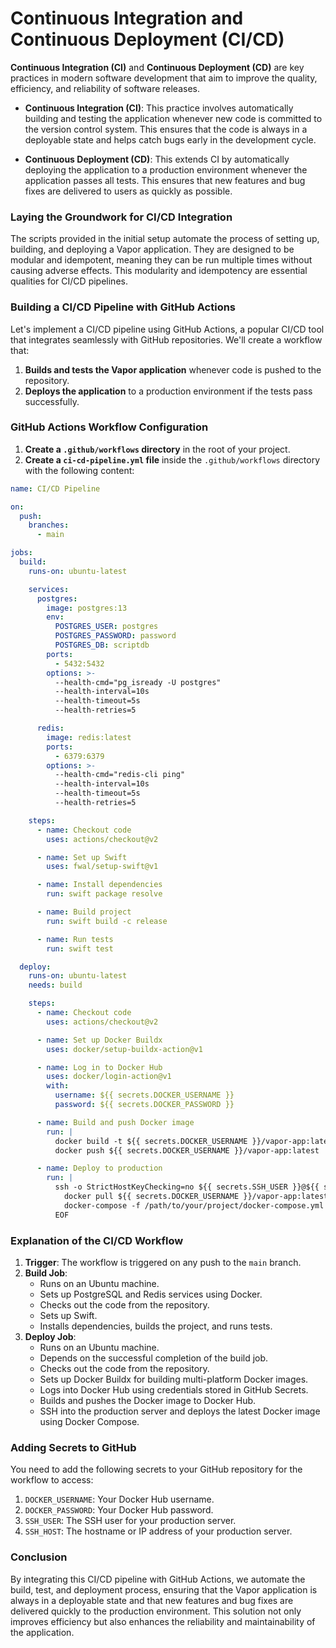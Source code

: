# Continuous Integration and Continuous Deployment (CI/CD)

**Continuous Integration (CI)** and **Continuous Deployment (CD)** are key practices in modern software development that aim to improve the quality, efficiency, and reliability of software releases. 

- **Continuous Integration (CI)**: This practice involves automatically building and testing the application whenever new code is committed to the version control system. This ensures that the code is always in a deployable state and helps catch bugs early in the development cycle.
  
- **Continuous Deployment (CD)**: This extends CI by automatically deploying the application to a production environment whenever the application passes all tests. This ensures that new features and bug fixes are delivered to users as quickly as possible.

### Laying the Groundwork for CI/CD Integration

The scripts provided in the initial setup automate the process of setting up, building, and deploying a Vapor application. They are designed to be modular and idempotent, meaning they can be run multiple times without causing adverse effects. This modularity and idempotency are essential qualities for CI/CD pipelines.

### Building a CI/CD Pipeline with GitHub Actions

Let's implement a CI/CD pipeline using GitHub Actions, a popular CI/CD tool that integrates seamlessly with GitHub repositories. We'll create a workflow that:

1. **Builds and tests the Vapor application** whenever code is pushed to the repository.
2. **Deploys the application** to a production environment if the tests pass successfully.

### GitHub Actions Workflow Configuration

1. **Create a `.github/workflows` directory** in the root of your project.
2. **Create a `ci-cd-pipeline.yml` file** inside the `.github/workflows` directory with the following content:

```yaml
name: CI/CD Pipeline

on:
  push:
    branches:
      - main

jobs:
  build:
    runs-on: ubuntu-latest

    services:
      postgres:
        image: postgres:13
        env:
          POSTGRES_USER: postgres
          POSTGRES_PASSWORD: password
          POSTGRES_DB: scriptdb
        ports:
          - 5432:5432
        options: >-
          --health-cmd="pg_isready -U postgres"
          --health-interval=10s
          --health-timeout=5s
          --health-retries=5

      redis:
        image: redis:latest
        ports:
          - 6379:6379
        options: >-
          --health-cmd="redis-cli ping"
          --health-interval=10s
          --health-timeout=5s
          --health-retries=5

    steps:
      - name: Checkout code
        uses: actions/checkout@v2

      - name: Set up Swift
        uses: fwal/setup-swift@v1

      - name: Install dependencies
        run: swift package resolve

      - name: Build project
        run: swift build -c release

      - name: Run tests
        run: swift test

  deploy:
    runs-on: ubuntu-latest
    needs: build

    steps:
      - name: Checkout code
        uses: actions/checkout@v2

      - name: Set up Docker Buildx
        uses: docker/setup-buildx-action@v1

      - name: Log in to Docker Hub
        uses: docker/login-action@v1
        with:
          username: ${{ secrets.DOCKER_USERNAME }}
          password: ${{ secrets.DOCKER_PASSWORD }}

      - name: Build and push Docker image
        run: |
          docker build -t ${{ secrets.DOCKER_USERNAME }}/vapor-app:latest .
          docker push ${{ secrets.DOCKER_USERNAME }}/vapor-app:latest

      - name: Deploy to production
        run: |
          ssh -o StrictHostKeyChecking=no ${{ secrets.SSH_USER }}@${{ secrets.SSH_HOST }} << 'EOF'
            docker pull ${{ secrets.DOCKER_USERNAME }}/vapor-app:latest
            docker-compose -f /path/to/your/project/docker-compose.yml up -d
          EOF
```

### Explanation of the CI/CD Workflow

1. **Trigger**: The workflow is triggered on any push to the `main` branch.
2. **Build Job**:
   - Runs on an Ubuntu machine.
   - Sets up PostgreSQL and Redis services using Docker.
   - Checks out the code from the repository.
   - Sets up Swift.
   - Installs dependencies, builds the project, and runs tests.
3. **Deploy Job**:
   - Runs on an Ubuntu machine.
   - Depends on the successful completion of the build job.
   - Checks out the code from the repository.
   - Sets up Docker Buildx for building multi-platform Docker images.
   - Logs into Docker Hub using credentials stored in GitHub Secrets.
   - Builds and pushes the Docker image to Docker Hub.
   - SSH into the production server and deploys the latest Docker image using Docker Compose.

### Adding Secrets to GitHub

You need to add the following secrets to your GitHub repository for the workflow to access:

1. `DOCKER_USERNAME`: Your Docker Hub username.
2. `DOCKER_PASSWORD`: Your Docker Hub password.
3. `SSH_USER`: The SSH user for your production server.
4. `SSH_HOST`: The hostname or IP address of your production server.

### Conclusion

By integrating this CI/CD pipeline with GitHub Actions, we automate the build, test, and deployment process, ensuring that the Vapor application is always in a deployable state and that new features and bug fixes are delivered quickly to the production environment. This solution not only improves efficiency but also enhances the reliability and maintainability of the application.

